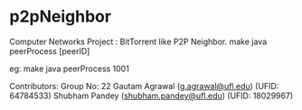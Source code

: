 # p2pNeighbor
Computer Networks Project : BitTorrent like P2P Neighbor.
make
java peerProcess [peerID]

eg:
make
java peerProcess 1001

Contributors:
Group No: 22
Gautam Agrawal (g.agrawal@ufl.edu) (UFID: 64784533)
Shubham Pandey (shubham.pandey@ufl.edu) (UFID: 18029967)
